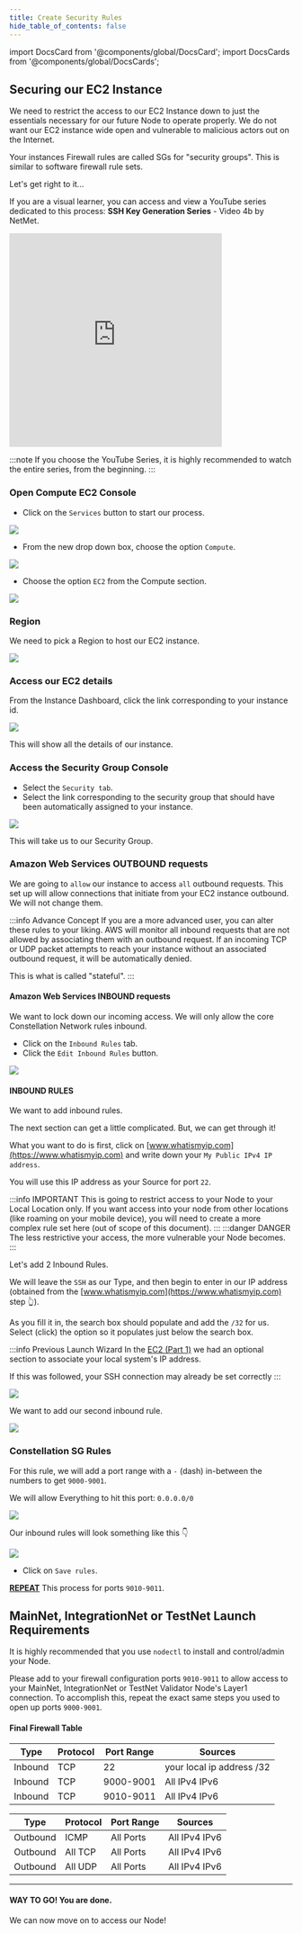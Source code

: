 ```yaml
---
title: Create Security Rules
hide_table_of_contents: false
---
```

<intro-end />

import DocsCard from '@components/global/DocsCard';
import DocsCards from '@components/global/DocsCards';

<head>
  <title>Amazon Web Services (AWS)</title>
  <meta
    name="description"
    content="Apply our Security Group(s) to our EC2 Instance"
  />
</head>

## Securing our EC2 Instance

We need to restrict the access to our EC2 Instance down to just the essentials necessary for our future Node to operate properly. We do not want our EC2 instance wide open and vulnerable to malicious actors out on the Internet.

Your instances Firewall rules are called SGs for "security groups".  This is similar to software firewall rule sets.

Let's get right to it...

If you are a visual learner, you can access and view a YouTube series dedicated to this process: **SSH Key Generation Series** - Video 4b by NetMet.

<iframe width="75%" height="380" src="https://www.youtube.com/embed/0plYuXJwfOU" title="YouTube video player" frameborder="0" allow="accelerometer; autoplay; clipboard-write; encrypted-media; gyroscope; picture-in-picture" allowfullscreen></iframe>

<br/>

:::note
If you choose the YouTube Series, it is highly recommended to watch the entire series, from the beginning.
:::

### Open Compute EC2 Console 

- Click on the `Services` button to start our process.

![](/img/validator_nodes/node-aws-ec2-services1.png)

- From the new drop down box, choose the option `Compute`.

![](/img/validator_nodes/node-aws-ec2-services2.png)

- Choose the option `EC2` from the Compute section.

![](/img/validator_nodes/node-aws-ec2-services3.png)

### Region

We need to pick a Region to host our EC2 instance.

![](/img/validator_nodes/node-aws-ec2-3.png)

### Access our EC2 details

From the Instance Dashboard, click the link corresponding to your instance id.

![](/img/validator_nodes/node-aws-ec2-launch3.png)

This will show all the details of our instance.

### Access the Security Group Console

  - Select the `Security tab`.
  - Select the link corresponding to the security group that should have been automatically assigned to your instance.

![](/img/validator_nodes/node-aws-sg4.png)

This will take us to our Security Group.

### Amazon Web Services OUTBOUND requests

We are going to `allow` our instance to access `all` outbound requests. This set up will allow connections that initiate from your EC2 instance outbound. We will not change them. 

:::info Advance Concept
If you are a more advanced user, you can alter these rules to your liking.  AWS will monitor all inbound requests that are not allowed by associating them with an outbound request.  If an incoming TCP or UDP packet attempts to reach your instance without an associated outbound request, it will be automatically denied.

This is what is called "stateful".
:::

#### Amazon Web Services INBOUND requests

We want to lock down our incoming access. We will only allow the core Constellation Network rules inbound.

- Click on the `Inbound Rules` tab.
- Click the `Edit Inbound Rules` button.

![](/img/validator_nodes/node-aws-sg5.png)

#### INBOUND RULES
We want to add inbound rules.

The next section can get a little complicated. But, we can get through it! 

What you want to do is first, click on [www.whatismyip.com](https://www.whatismyip.com) and write down your `My Public IPv4 IP address`.

You will use this IP address as your Source for port `22`.

:::info IMPORTANT 
This is going to restrict access to your Node to your Local Location only.  If you want access into your node from other locations (like roaming on your mobile device), you will need to create a more complex rule set here (out of scope of this document). 
:::
:::danger DANGER
The less restrictive your access, the more vulnerable your Node becomes.
:::

Let's add 2 Inbound Rules.

We will leave the `SSH` as our Type, and then begin to enter in our IP address (obtained from the [www.whatismyip.com](https://www.whatismyip.com) step 👆).

As you fill it in, the search box should populate and add the `/32` for us. Select (click) the option so it populates just below the search box.

:::info Previous Launch Wizard
In the [EC2 (Part 1)](/validate/setup-guides/aws/createEC2) we had an optional section to associate your local system's IP address. 

If this was followed, your SSH connection may already be set correctly
:::

![](/img/validator_nodes/node-aws-sg6.png)

We want to add our second inbound rule.

![](/img/validator_nodes/node-aws-sg7.png)

### Constellation SG Rules

For this rule, we will add a port range with a `-` (dash) in-between the numbers to get `9000-9001`.

We will allow Everything to hit this port: `0.0.0.0/0`

![](/img/validator_nodes/node-aws-sg8.png)

Our inbound rules will look something like this 👇

![](/img/validator_nodes/node-aws-sg9.png)

- Click on `Save rules`.

**[REPEAT](#constellation-sg-rules)** This process for ports `9010-9011`.

## MainNet, IntegrationNet or TestNet Launch Requirements

It is highly recommended that you use `nodectl` to install and control/admin your Node.

Please add to your firewall configuration ports `9010-9011` to allow access to your MainNet, IntegrationNet or TestNet Validator Node's Layer1 connection.  To accomplish this, repeat the exact same steps you used to open up ports `9000-9001`.

#### Final Firewall Table 

| Type	| Protocol	| Port Range	| Sources |
| ----  | -----| ----- | ---- |
| Inbound	| TCP	| 22	| your local ip address /32 |
| Inbound	| TCP	| 9000-9001	| All IPv4 IPv6
| Inbound	| TCP	| 9010-9011	| All IPv4 IPv6

| Type	| Protocol	| Port Range	| Sources |
| ----  | -----| ----- | ---- |
| Outbound	| ICMP	| All Ports	| All IPv4 IPv6 |
| Outbound	| All TCP	| All Ports |	All IPv4 IPv6 |
| Outbound	| All UDP	| All Ports	| All IPv4 IPv6 |

---

#### WAY TO GO! You are done.
We can now move on to access our Node!